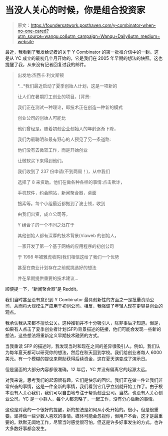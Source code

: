 # 当没人关心的时候，你是组合投资家

> 原文：<https://foundersatwork.posthaven.com/y-combinator-when-no-one-cared?utm_source=wanqu.co&utm_campaign=Wanqu+Daily&utm_medium=website>

最近，我看到了我发给记者的关于 Y Combinator 的第一批推介信中的一封。这是从 YC 成立的最初几个月开始的，它是我们在 2005 年早期的想法的快照。这也提醒了我，从来没有记者回复过我的邮件。

> 出发地:杰西卡·利文斯顿
> 
> *...*我们最近启动了夏季创始人计划，这是一项新的
> 
> 让人们在暑期打工创业的项目。[背景:
> 
> 我们正在测试一种理论，即技术正在创造一种新的模式
> 
> 创业公司的创始人可能比
> 
> 他们曾经是。随着初创企业创始人的年龄逐渐下降，
> 
> 我们为最聪明和最有野心的人预见了另一条道路:
> 
> 他们没有去微软工作，而是开始创业
> 
> 让微软买下来得到他们。
> 
> 我们收到了 237 份申请(不到两周！)，从中我们
> 
> 选择了 8 来资助。他们在做各种各样的事情:点击欺诈，
> 
> 手机软件，约会网站，新闻聚合器，桌面
> 
> 搜索等。每个小组最近都搬到了波士顿，收到
> 
> 由我们出资，成立公司等。
> 
> Y 组合子的一个不同之处在于
> 
> 其他创始人都有深厚的技术背景(Viaweb 的创始人，
> 
> 一家开发了第一个基于网络的应用程序的初创公司
> 
> 于 1998 年被雅虎收购)我们相信这给了我们一个优势
> 
> 甚至在商业计划存在之前就挑选好的想法
> 
> 并在早期提供重要的技术建议...

顺便提一下，“新闻聚合器”是 Reddit。

我们当时甚至没有意识到 Y Combinator 最具创新性的方面之一是批量资助公司，从而将大规模生产应用于初创公司。相反，我强调了年轻人现在更容易创业的观点。

我承认我从来都不擅长公关。这种推销并不十分吸引人，除非事后才知道。但是，如果有人点击了夏季创业者计划(SFP)背景描述的链接，他们可能会发现一些新的想法，这些想法将重新定义早期技术融资的方式。

当我重读 SFP 的描述时，我发现当时和现在之间的差异很吸引人。例如，我们认为每年夏天都可以研究你的想法，然后在秋天回到学校。我们给创业者每人 6000 美元。有一个模糊的提议来帮助获得后续资金，这在夏天演变成了演示日。

但是里面的大部分内容都很准确。12 年后，YC 并没有偏离它的起源太远。

对我来说，思考我们的起源很有趣。它们是快乐的回忆。我们正在做一件让我们非常兴奋的事情，这是一件全新的事情，我们看到它几乎立刻就开始工作了。由于根本没有人关心我们，我们可以自由地专注于帮助创业公司。当然，也没有人关心创业公司。YC 是一小群人，每个人都忽略了，一起工作，没有分心做新的事情。

这也是对我的一个很好的提醒，新的想法是如何从小处开始的。很小，但是很重要。坚持做一些少数人喜欢的事情。媒体可能会忽视你，但用户不会，这才是最重要的。默默无闻地工作，尽管当时感觉很可怕，但这是许多好事发生的方式。也许大多数好事都会发生。